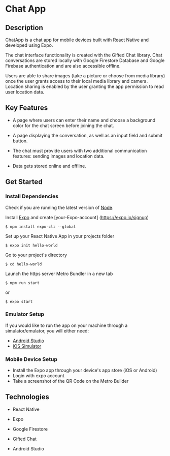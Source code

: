 # Chat App

## **Description**

ChatApp is a chat app for mobile devices built with React Native and developed using Expo.

The chat interface functionality is created with the Gifted Chat library. Chat conversations are stored locally with Google Firestore Database and Google Firebase authentication and are also accessible offline.

Users are able to share images (take a picture or choose from media library) once the user grants access to their local media library and camera. Location sharing is enabled by the user granting the app permission to read user location data.

## **Key Features**

* A page where users can enter their name and choose a background color for the chat screen before joining the chat.
 
* A page displaying the conversation, as well as an input field and submit button.
 
* The chat must provide users with two additional communication features: sending images and location data.

* Data gets stored online and offline.

## **Get Started**

### Install Dependencies

Check if you are running the latest version of [Node](https://nodejs.org/en/).

Install [Expo](https://expo.io) and create [your-Expo-account] (https://expo.io/signup)

`$ npm install expo-cli --global`

Set up your React Native App in your projects folder

`$ expo init hello-world`

Go to your project's directory

`$ cd hello-world`

Launch the https server Metro Bundler in a new tab

`$ npm run start`

or

`$ expo start`

### Emulator Setup

If you would like to run the app on your machine through a simulator/emulator, you will either need:

* [Android Studio](https://docs.expo.io/workflow/android-studio-emulator/)
* [iOS Simulator](https://docs.expo.io/workflow/ios-simulator/)

### Mobile Device Setup

* Install the Expo app through your device's app store (iOS or Android)
* Login with expo account
* Take a screenshot of the QR Code on the Metro Builder

## **Technologies**

* React Native

* Expo

* Google Firestore

* Gifted Chat

* Android Studio
